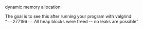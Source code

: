 dynamic memory allocation

The goal is to see this after running your program with valgrind
"==277196== All heap blocks were freed -- no leaks are possible"